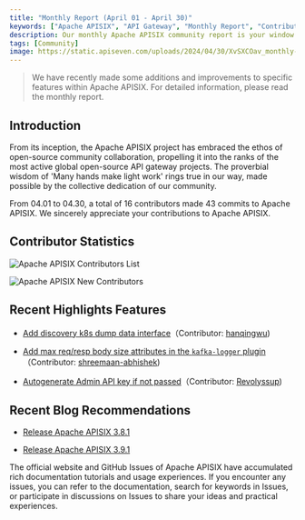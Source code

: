 ```yaml
---
title: "Monthly Report (April 01 - April 30)"
keywords: ["Apache APISIX", "API Gateway", "Monthly Report", "Contributor"]
description: Our monthly Apache APISIX community report is your window into the project's monthly developments. It is a tool to facilitate your seamless integration into the Apache APISIX community, ensuring that you stay well-informed and actively involved.
tags: [Community]
image: https://static.apiseven.com/uploads/2024/04/30/XvSXCOav_monthly-report-apr-en.png
---
```


> We have recently made some additions and improvements to specific features within Apache APISIX. For detailed information, please read the monthly report.
<!--truncate-->
## Introduction

From its inception, the Apache APISIX project has embraced the ethos of open-source community collaboration, propelling it into the ranks of the most active global open-source API gateway projects. The proverbial wisdom of 'Many hands make light work' rings true in our way, made possible by the collective dedication of our community.

From 04.01 to 04.30, a total of 16 contributors made 43 commits to Apache APISIX. We sincerely appreciate your contributions to Apache APISIX.

## Contributor Statistics

![Apache APISIX Contributors List](https://static.apiseven.com/uploads/2024/04/30/txD3ooma_contributor-listi-apr.png)

![Apache APISIX New Contributors](https://static.apiseven.com/uploads/2024/04/30/b01wMlfs_new-contributors-apr.png)

## Recent Highlights Features

- [Add discovery k8s dump data interface](https://github.com/apache/apisix/pull/11111)（Contributor: [hanqingwu](https://github.com/hanqingwu))

- [Add max req/resp body size attributes in the `kafka-logger` plugin](https://github.com/apache/apisix/pull/11133)（Contributor: [shreemaan-abhishek](https://github.com/shreemaan-abhishek))

- [Autogenerate Admin API key if not passed](https://github.com/apache/apisix/pull/11080)（Contributor: [Revolyssup](https://github.com/Revolyssup))

## Recent Blog Recommendations

- [Release Apache APISIX 3.8.1](https://apisix.apache.org/blog/2024/04/29/release-apache-apisix-3.8.1/)

- [Release Apache APISIX 3.9.1](https://apisix.apache.org/blog/2024/04/29/release-apache-apisix-3.9.1/)

The official website and GitHub Issues of Apache APISIX have accumulated rich documentation tutorials and usage experiences. If you encounter any issues, you can refer to the documentation, search for keywords in Issues, or participate in discussions on Issues to share your ideas and practical experiences.
